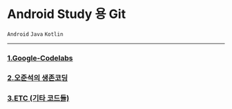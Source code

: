# **Android Study 용 Git**

`Android` `Java` `Kotlin`

------



### [1.Google-Codelabs](https://github.com/JJJoonngg/AndroidStudy/tree/master/Codelabs)

### [2.오준석의 생존코딩](https://github.com/JJJoonngg/AndroidStudy/tree/master/Survivalcoding-Android)

### [3.ETC (기타 코드들)](https://github.com/JJJoonngg/AndroidStudy/tree/master/ETC)

